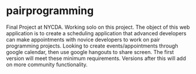 # pairprogramming

Final Project at NYCDA. Working solo on this project. The object of this web application is to create a scheduling application that advanced developers can make appointments with novice developers to work on pair programming projects. Looking to create events/appointments through google calendar, then use google hangouts to share screen. The first version will meet these minimum requirements. Versions after this will add on more community functionality. 
